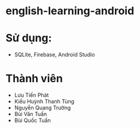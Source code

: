 # english-learning-android

# Sử dụng:
 - SQLite, Firebase, Android Studio
# Thành viên
 - Lưu Tiến Phát
 - Kiều Huỳnh Thanh Tùng
 - Nguyễn Quang Trường
 - Bùi Văn Tuấn
 - Bùi Quốc Tuấn
